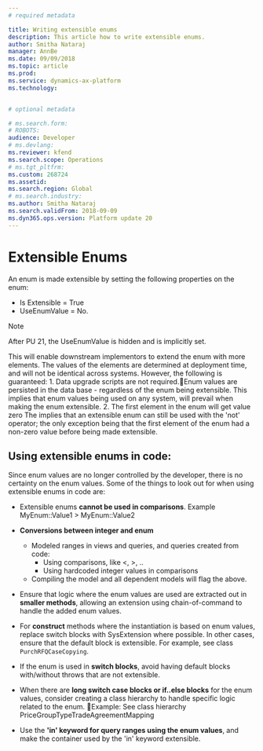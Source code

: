 ```yaml
---
# required metadata

title: Writing extensible enums
description: This article how to write extensible enums.
author: Smitha Nataraj
manager: AnnBe
ms.date: 09/09/2018
ms.topic: article
ms.prod: 
ms.service: dynamics-ax-platform
ms.technology: 


# optional metadata

# ms.search.form: 
# ROBOTS: 
audience: Developer
# ms.devlang: 
ms.reviewer: kfend
ms.search.scope: Operations
# ms.tgt_pltfrm: 
ms.custom: 268724
ms.assetid: 
ms.search.region: Global
# ms.search.industry: 
ms.author: Smitha Nataraj
ms.search.validFrom: 2018-09-09
ms.dyn365.ops.version: Platform update 20
---
```


# Extensible Enums

An enum is made extensible by setting the following properties on the enum:
+ Is Extensible = True
+ UseEnumValue = No.
	
> [!NOTE]
> After PU 21, the UseEnumValue is hidden and is implicitly set.

This will enable downstream implementors to extend the enum with more elements. The values of the elements are determined at deployment time, and will not be identical across systems.  However, the following is guaranteed:
	1. Data upgrade scripts are not required.Enum values are persisted in the data base - regardless of the enum being extensible.  This implies that enum values being used on any system, will prevail when making the enum extensible.
	2. The first element in the enum will get value zero
	The implies that an extensible enum can still be used with the 'not' operator; the only exception being that the first element of the enum had a non-zero value before being made extensible.
	
## Using extensible enums in code:

Since enum values are no longer controlled by the developer, there is no certainty on the enum values. Some of the things to look out for when using extensible enums in code are:

+ Extensible enums **cannot be used in comparisons**. Example MyEnum::Value1 > MyEnum::Value2
+ **Conversions between integer and enum**
  - Modeled ranges in views and queries, and queries created from code: 
      - Using comparisons, like <, >, .. 
      - Using hardcoded integer values in comparisons 
  - Compiling the model and all dependent models will flag the above.
	
+ Ensure that logic where the enum values are used are extracted out in **smaller methods**, allowing an extension using chain-of-command to handle the added enum values.
+ For **construct** methods where the instantiation is based on enum values, replace switch blocks with SysExtension where possible. In other cases, ensure that the default block is extensible. For example, see class ```PurchRFQCaseCopying```.
+ If the enum is used in **switch blocks**, avoid having default blocks with/without throws that are not extensible. 
+ When there are **long switch case blocks or if..else blocks** for the enum values, consider creating a class hierarchy to handle specific logic related to the enum. Example: See class hierarchy PriceGroupTypeTradeAgreementMapping
+ Use the **'in' keyword for query ranges using the enum values**, and make the container used by the 'in' keyword extensible.
